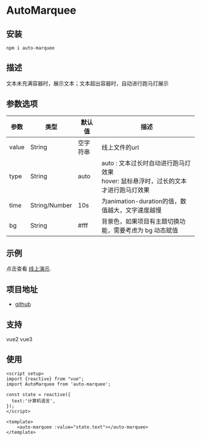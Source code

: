 # AutoMarquee
## 安装
```
npm i auto-marquee
```

## 描述
文本未充满容器时，展示文本；文本超出容器时，自动进行跑马灯展示

## 参数选项
| 参数  | 类型            | 默认值  | 描述                                                      |
|-----|---------------|------|---------------------------------------------------------|
| value | String        | 空字符串 | 线上文件的url                                                |
| type | String        | auto | auto : 文本过长时自动进行跑马灯效果  <br/> hover: 鼠标悬浮时，过长的文本才进行跑马灯效果 |
| time | String/Number | 10s  | 为animation-duration的值，数值越大，文字速度越慢                       |
| bg  | String        | #fff | 背景色，如果项目有主题切换功能，需要考虑为 bg 动态赋值                           |

## 示例
点击查看 [线上演示](https://mooncom.github.io/the-file-preview/demo/).

## 项目地址
- [github](https://github.com/MOONCOM/AutoMarquee)

## 支持
vue2 vue3

## 使用
```
<script setup>
import {reactive} from "vue";
import AutoMarquee from 'auto-marquee';

const state = reactive({
  text:'计算机语言',
});
</script>

<template>
    <auto-marquee :value="state.text"></auto-marquee>
</template>
```
